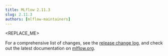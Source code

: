 ```yaml
---
title: MLflow 2.11.3
slug: 2.11.3
authors: [mlflow-maintainers]
---
```


<REPLACE_ME>

For a comprehensive list of changes, see the [release change log](https://github.com/mlflow/mlflow/releases/tag/v2.11.3), and check out the latest documentation on [mlflow.org](http://mlflow.org/).

